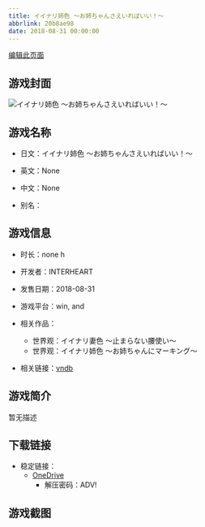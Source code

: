 ```yaml
---
title: イイナリ姉色 ～お姉ちゃんさえいればいい！～
abbrlink: 20b8ae98
date: 2018-08-31 00:00:00
---
```

[编辑此页面](https://github.com/ACG-3/ADV3-source/blob/main/source/_posts/games/%E3%82%A4%E3%82%A4%E3%83%8A%E3%83%AA%E5%A7%89%E8%89%B2%20%EF%BD%9E%E3%81%8A%E5%A7%89%E3%81%A1%E3%82%83%E3%82%93%E3%81%95%E3%81%88%E3%81%84%E3%82%8C%E3%81%B0%E3%81%84%E3%81%84%EF%BC%81%EF%BD%9E.md)

## 游戏封面

![イイナリ姉色 ～お姉ちゃんさえいればいい！～](https://pan.timero.xyz/onedrive/img_lib_001/%E3%82%A4%E3%82%A4%E3%83%8A%E3%83%AA%E5%A7%89%E8%89%B2%20%EF%BD%9E%E3%81%8A%E5%A7%89%E3%81%A1%E3%82%83%E3%82%93%E3%81%95%E3%81%88%E3%81%84%E3%82%8C%E3%81%B0%E3%81%84%E3%81%84%EF%BC%81%EF%BD%9E_cover.avif)


## 游戏名称

- 日文：イイナリ姉色 ～お姉ちゃんさえいればいい！～
- 英文：None
- 中文：None

- 别名：


## 游戏信息

- 时长：none h
- 开发者：INTERHEART
- 发售日期：2018-08-31
- 游戏平台：win, and
- 相关作品：
   - 世界观：イイナリ妻色 ～止まらない腰使い～
   - 世界观：イイナリ姉色 ～お姉ちゃんにマーキング～

- 相关链接：[vndb](https://vndb.org/v23033)


## 游戏简介

暂无描述


## 下载链接

- 稳定链接：
    - [OneDrive](https://pan.timero.xyz/onedrive/adv_lib_001/%E3%82%A4%E3%82%A4%E3%83%8A%E3%83%AA%E5%A7%89%E8%89%B2%20%EF%BD%9E%E3%81%8A%E5%A7%89%E3%81%A1%E3%82%83%E3%82%93%E3%81%95%E3%81%88%E3%81%84%E3%82%8C%E3%81%B0%E3%81%84%E3%81%84%EF%BC%81%EF%BD%9E)
        - 解压密码：ADV!



## 游戏截图


